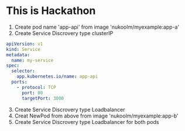 # This is  Hackathon

1. Create pod name 'app-api' from image 'nukoolm/myexample:app-a'
2. Create Service Discrovery type clusterIP

```yaml
apiVersion: v1
kind: Service
metadata:
  name: my-service
spec:
  selector:
    app.kubernetes.io/name: app-api
  ports:
    - protocol: TCP
      port: 80
      targetPort: 3000
```

3. Create Service Discrovery type Loadbalancer
4. Creat NewPod from above from image 'nukoolm/myexample:app-b'
5. Create Service Discrovery type Loadbalancer for both pods